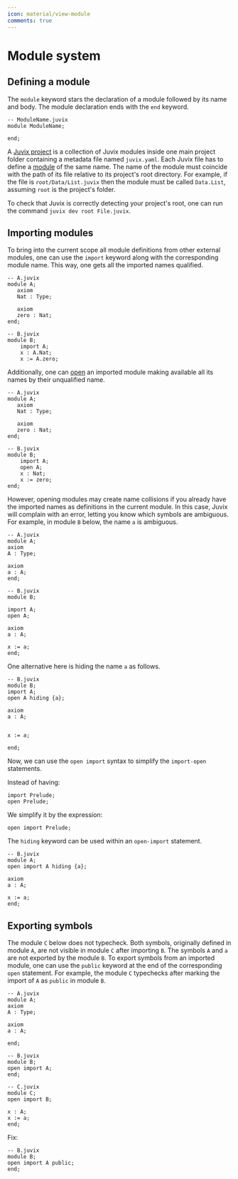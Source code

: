 ```yaml
---
icon: material/view-module
comments: true
---
```


# Module system

## Defining a module

The `module` keyword stars the declaration of a module followed by its
name and body. The module declaration ends with the `end` keyword.

```juvix
-- ModuleName.juvix
module ModuleName;

end;
```

A <u>Juvix project</u> is a collection of Juvix modules inside one main
project folder containing a metadata file named `juvix.yaml`. Each Juvix
file has to define a <u>module</u> of the same name. The name of the
module must coincide with the path of its file relative to its
project's root directory. For example, if the file is
`root/Data/List.juvix` then the module must be called `Data.List`,
assuming `root` is the project's folder.

To check that Juvix is correctly detecting your project's root, one can
run the command `juvix dev root File.juvix`.

## Importing modules

To bring into the current scope all module definitions from other
external modules, one can use the `import` keyword along with the
corresponding module name. This way, one gets all the imported names
qualified.

```juvix
-- A.juvix
module A;
   axiom
   Nat : Type;

   axiom
   zero : Nat;
end;

-- B.juvix
module B;
    import A;
    x : A.Nat;
    x := A.zero;
```

Additionally, one can <u>open</u> an imported module making available
all its names by their unqualified name.

```juvix
-- A.juvix
module A;
   axiom
   Nat : Type;

   axiom
   zero : Nat;
end;

-- B.juvix
module B;
    import A;
    open A;
    x : Nat;
    x := zero;
end;
```

However, opening modules may create name collisions if you already have
the imported names as definitions in the current module. In this case,
Juvix will complain with an error, letting you know which symbols are
ambiguous. For example, in module `B` below, the name `a` is ambiguous.

```juvix
-- A.juvix
module A;
axiom
A : Type;

axiom
a : A;
end;

-- B.juvix
module B;

import A;
open A;

axiom
a : A;

x := a;
end;
```

One alternative here is hiding the name `a` as follows.

```juvix
-- B.juvix
module B;
import A;
open A hiding {a};

axiom
a : A;


x := a;

end;
```

Now, we can use the `open import` syntax to simplify the `import-open`
statements.

Instead of having:

```juvix
import Prelude;
open Prelude;
```

We simplify it by the expression:

```juvix
open import Prelude;
```

The `hiding` keyword can be used within an `open-import` statement.

```juvix
-- B.juvix
module A;
open import A hiding {a};

axiom
a : A;

x := a;
end;
```

## Exporting symbols

The module `C` below does not typecheck. Both symbols, originally
defined in module `A`, are not visible in module `C` after importing
`B`. The symbols `A` and `a` are not exported by the module `B`. To
export symbols from an imported module, one can use the `public` keyword
at the end of the corresponding `open` statement. For example, the
module `C` typechecks after marking the import of `A` as `public` in
module `B`.

```juvix
-- A.juvix
module A;
axiom
A : Type;

axiom
a : A;

end;

-- B.juvix
module B;
open import A;
end;

-- C.juvix
module C;
open import B;

x : A;
x := a;
end;
```

Fix:

```juvix
-- B.juvix
module B;
open import A public;
end;
```
